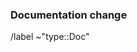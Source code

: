 <!-- 
Please fill out the template below. These HTML comments will not be rendered so there's no need to delete them. 
Do *not* close the issue yourself, we will close things once done/handled accordingly.
For checklists put an x inside the [ ] like this: [x] to mark the checkbox.
The actions at the end of this template will be done automatically once submitted.
-->

### Documentation change

<!-- Use this for anything documentation related, from issues with the readme to a wiki addition.
 Please reference the existing documentation if proposing a change -->

/label ~"type::Doc"
